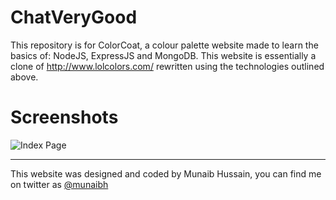 # ChatVeryGood

This repository is for ColorCoat, a colour palette website made to learn the basics of: NodeJS, ExpressJS and MongoDB. This website is essentially a clone of http://www.lolcolors.com/ rewritten using the technologies outlined above.

# Screenshots
![Index Page](/readme/examples/index.jpg)

---

This website was designed and coded by Munaib Hussain, you can find me on twitter as [@munaibh](https://twitter.com/munaibh)
